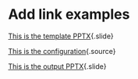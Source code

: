 # Add link examples

[This is the template PPTX](template.pptx){.slide}

[This is the configuration](gramex.yaml.source){.source}

[This is the output PPTX](output.pptx){.slide}
